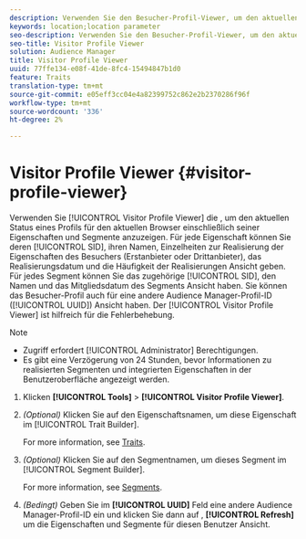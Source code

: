 ```yaml
---
description: Verwenden Sie den Besucher-Profil-Viewer, um den aktuellen Status eines Profils für den aktuellen Browser einschließlich seiner Eigenschaften und Segmente anzuzeigen. Für jede Eigenschaft können Sie die SID, den Namen, Details zur Realisierung der Besucher-Eigenschaften (Erstanbieter- oder Drittanbieter-Eigenschaften), das Realisierungsdatum und die Häufigkeit der Realisierungen Ansicht haben. Für jedes Segment können Sie die SID, den Namen und das Mitgliedsdatum des Segments Ansicht haben. Sie können das Besucher-Profil auch für eine andere Audience Manager-Profil-ID (UUID) Ansicht haben. Der Besucher Profil Viewer ist hilfreich bei der Fehlerbehebung.
keywords: location;location parameter
seo-description: Verwenden Sie den Besucher-Profil-Viewer, um den aktuellen Status eines Profils für den aktuellen Browser einschließlich seiner Eigenschaften und Segmente anzuzeigen. Für jede Eigenschaft können Sie die SID, den Namen, Details zur Realisierung der Besucher-Eigenschaften (Erstanbieter- oder Drittanbieter-Eigenschaften), das Realisierungsdatum und die Häufigkeit der Realisierungen Ansicht haben. Für jedes Segment können Sie die SID, den Namen und das Mitgliedsdatum des Segments Ansicht haben. Sie können das Besucher-Profil auch für eine andere Audience Manager-Profil-ID (UUID) Ansicht haben. Der Besucher Profil Viewer ist hilfreich bei der Fehlerbehebung.
seo-title: Visitor Profile Viewer
solution: Audience Manager
title: Visitor Profile Viewer
uuid: 77ffe134-e08f-41de-8fc4-15494847b1d0
feature: Traits
translation-type: tm+mt
source-git-commit: e05eff3cc04e4a82399752c862e2b2370286f96f
workflow-type: tm+mt
source-wordcount: '336'
ht-degree: 2%

---
```



# Visitor Profile Viewer {#visitor-profile-viewer}

Verwenden Sie [!UICONTROL Visitor Profile Viewer] die , um den aktuellen Status eines Profils für den aktuellen Browser einschließlich seiner Eigenschaften und Segmente anzuzeigen. Für jede Eigenschaft können Sie deren [!UICONTROL SID], ihren Namen, Einzelheiten zur Realisierung der Eigenschaften des Besuchers (Erstanbieter oder Drittanbieter), das Realisierungsdatum und die Häufigkeit der Realisierungen Ansicht geben. Für jedes Segment können Sie das zugehörige [!UICONTROL SID], den Namen und das Mitgliedsdatum des Segments Ansicht haben. Sie können das Besucher-Profil auch für eine andere Audience Manager-Profil-ID ([!UICONTROL UUID]) Ansicht haben. Der [!UICONTROL Visitor Profile Viewer] ist hilfreich für die Fehlerbehebung.

>[!NOTE]
>
>* Zugriff erfordert [!UICONTROL Administrator] Berechtigungen.
>* Es gibt eine Verzögerung von 24 Stunden, bevor Informationen zu realisierten Segmenten und integrierten Eigenschaften in der Benutzeroberfläche angezeigt werden.


<!-- 
Traits that are not part of a segment will not appear in the
<span class="wintitle"> Visitor Profile Viewer</span>.
-->

1. Klicken **[!UICONTROL Tools]** > **[!UICONTROL Visitor Profile Viewer]**.

1. *(Optional)* Klicken Sie auf den Eigenschaftsnamen, um diese Eigenschaft im [!UICONTROL Trait Builder].

   For more information, see [Traits](../features/traits/trait-details-page.md).

1. *(Optional)* Klicken Sie auf den Segmentnamen, um dieses Segment im [!UICONTROL Segment Builder].

   For more information, see [Segments](../features/segments/segments-purpose.md).

1. *(Bedingt)* Geben Sie im **[!UICONTROL UUID]** Feld eine andere Audience Manager-Profil-ID ein und klicken Sie dann auf , **[!UICONTROL Refresh]** um die Eigenschaften und Segmente für diesen Benutzer Ansicht.